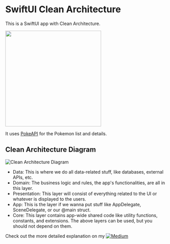 # SwiftUI Clean Architecture

This is a SwiftUI app with Clean Architecture. 


<img src="https://miro.medium.com/v2/resize:fit:720/format:webp/1*uvrsXX8w-zwwCbKqF_T_SA.png" width="300" />

It uses [PokeAPI](https://pokeapi.co/) for the Pokemon list and details.

## Clean Architecture Diagram

![Clean Architecture Diagram](https://github.com/adhafajri/SwiftUI-Clean-Architecture/assets/43733851/86e209a6-b937-4e5b-a307-c9618889b50d)

- Data: This is where we do all data-related stuff, like databases, external APIs, etc.
- Domain: The business logic and rules, the app's functionalities, are all in this layer.
- Presentation: This layer will consist of everything related to the UI or whatever is displayed to the users.
- App: This is the layer if we wanna put stuff like AppDelegate, SceneDelegate, or our @main struct.
- Core: This layer contains app-wide shared code like utility functions, constants, and extensions. The above layers can be used, but you should not depend on them.

Check out the more detailed explanation on my [![Medium](https://img.shields.io/badge/Medium-12100E?style=for-the-badge&logo=medium&logoColor=white)](https://medium.com/@adha_fajri/clean-architecture-in-swiftui-b184e0e687f8)
